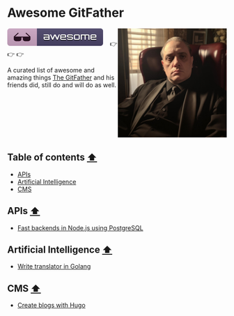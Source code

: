 # Awesome GitFather

<a href="https://www.linkedin.com/in/marcel-kloubert-410013282/"><img align="right" src="./assets/images/gitfather-avatar.jpg" alt="awesome-gitfather" title="awesome-gitfather" width="250" /></a>

![Awesome](./assets/images/awesome-icon.svg)&nbsp;&nbsp;&nbsp; 👉 👉 👉

A curated list of awesome and amazing things [The GitFather](https://www.linkedin.com/in/marcel-kloubert-410013282/) and his friends did, still do and will do as well.

<br /><br /><br /><br /><br /><br />

## Table of contents [⬆](#awesome-gitfather)

- [APIs](#apis)
- [Artificial Intelligence](#artificial-intelligence)
- [CMS](#cms)

## APIs [⬆](#contents)

- [Fast backends in Node.js using PostgreSQL](https://blog.kloubert.dev/posts/fast-backends-in-nodejs-using-postgresql/)

## Artificial Intelligence [⬆](#contents)

- [Write translator in Golang](https://blog.kloubert.dev/posts/write-translator-in-golang/)

## CMS [⬆](#contents)

- [Create blogs with Hugo](https://blog.kloubert.dev/posts/create-blogs-with-hugo/)
